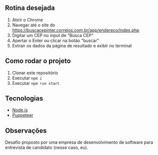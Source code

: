 ## Rotina desejada

1. Abrir o Chrome
2. Navegar até o site do https://buscacepinter.correios.com.br/app/endereco/index.php
3. Digitar um CEP no input de "Busca CEP"
4. Apertar o Enter ou clicar na botão "buscar"
5. Extrair os dados da página de resultado e exibir no terminal

## Como rodar o projeto

1. Clonar este repositório
2. Executar `npm i`
3. Executar `npm run start`

## Tecnologias

- [Node.js](https://nodejs.dev/)
- [Puppeteer](https://pptr.dev/)

## Observações

Desafio proposto por uma empresa de desenvolvimento de software para entrevista de candidato (nesse caso, eu).
